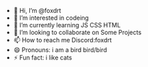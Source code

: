 - 👋 Hi, I’m @foxdrt
- 👀 I’m interested in codeing
- 🌱 I’m currently learning JS CSS HTML
- 💞️ I’m looking to collaborate on Some Projects
- 📫 How to reach me Discord:foxdrt
- 😄 Pronouns: i am a bird bird/bird
- ⚡ Fun fact: i like cats

<!---
foxdrt/foxdrt is a ✨ special ✨ repository because its `README.md` (this file) appears on your GitHub profile.
You can click the Preview link to take a look at your changes.
--->
